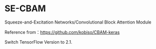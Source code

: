 # SE-CBAM
Squeeze-and-Excitation Networks/Convolutional Block Attention Module

Reference from：https://github.com/kobiso/CBAM-keras

Switch TensorFlow Version to 2.1.
